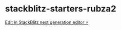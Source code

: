 # stackblitz-starters-rubza2

[Edit in StackBlitz next generation editor ⚡️](https://stackblitz.com/~/github.com/Shoora/stackblitz-starters-rubza2)